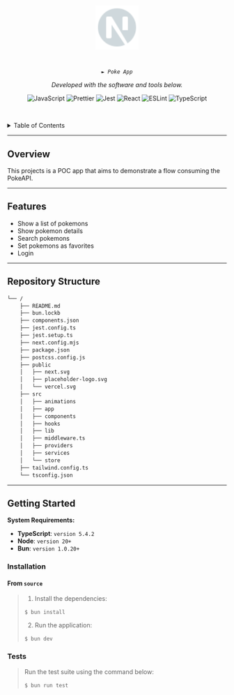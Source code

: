 <p align="center">
  <img src="https://raw.githubusercontent.com/PKief/vscode-material-icon-theme/ec559a9f6bfd399b82bb44393651661b08aaf7ba/icons/next.svg" width="100" alt="project-logo">
</p>
<p align="center">
    <h1 align="center"></h1>
</p>
<p align="center">
    <em><code>► Poke App</code></em>
</p>
<p align="center">
	<!-- local repository, no metadata badges. -->
<p>
<p align="center">
		<em>Developed with the software and tools below.</em>
</p>
<p align="center">
	<img src="https://img.shields.io/badge/JavaScript-F7DF1E.svg?style=default&logo=JavaScript&logoColor=black" alt="JavaScript">
	<img src="https://img.shields.io/badge/Prettier-F7B93E.svg?style=default&logo=Prettier&logoColor=black" alt="Prettier">
	<img src="https://img.shields.io/badge/Jest-C21325.svg?style=default&logo=Jest&logoColor=white" alt="Jest">
	<img src="https://img.shields.io/badge/React-61DAFB.svg?style=default&logo=React&logoColor=black" alt="React">
	<img src="https://img.shields.io/badge/ESLint-4B32C3.svg?style=default&logo=ESLint&logoColor=white" alt="ESLint">
	<img src="https://img.shields.io/badge/TypeScript-3178C6.svg?style=default&logo=TypeScript&logoColor=white" alt="TypeScript">
</p>

<br><!-- TABLE OF CONTENTS -->

<details>
  <summary>Table of Contents</summary><br>

- [ Overview](#-overview)
- [ Features](#-features)
- [ Repository Structure](#-repository-structure)
- [ Getting Started](#-getting-started)
  - [ Installation](#-installation)
  - [ Usage](#-usage)
  - [ Tests](#-tests)
</details>
<hr>

## Overview

<p>
   This projects is a POC app that aims to demonstrate a flow consuming the PokeAPI.
</p>

---

## Features

<ul>
   <li>Show a list of pokemons</li>
   <li>Show pokemon details</li>
   <li>Search pokemons</li>
   <li>Set pokemons as favorites</li>
   <li>Login</li>
</ul>

---

## Repository Structure

```sh
└── /
    ├── README.md
    ├── bun.lockb
    ├── components.json
    ├── jest.config.ts
    ├── jest.setup.ts
    ├── next.config.mjs
    ├── package.json
    ├── postcss.config.js
    ├── public
    │   ├── next.svg
    │   ├── placeholder-logo.svg
    │   └── vercel.svg
    ├── src
    │   ├── animations
    │   ├── app
    │   ├── components
    │   ├── hooks
    │   ├── lib
    │   ├── middleware.ts
    │   ├── providers
    │   ├── services
    │   └── store
    ├── tailwind.config.ts
    └── tsconfig.json
```

---

## Getting Started

**System Requirements:**

- **TypeScript**: `version 5.4.2`
- **Node**: `version 20+`
- **Bun**: `version 1.0.20+`

### Installation

<h4>From <code>source</code></h4>

> 1. Install the dependencies:
>
> ```console
> $ bun install
> ```
>
> 2. Run the application:
>
> ```console
> $ bun dev
> ```

### Tests

> Run the test suite using the command below:
>
> ```console
> $ bun run test
> ```



